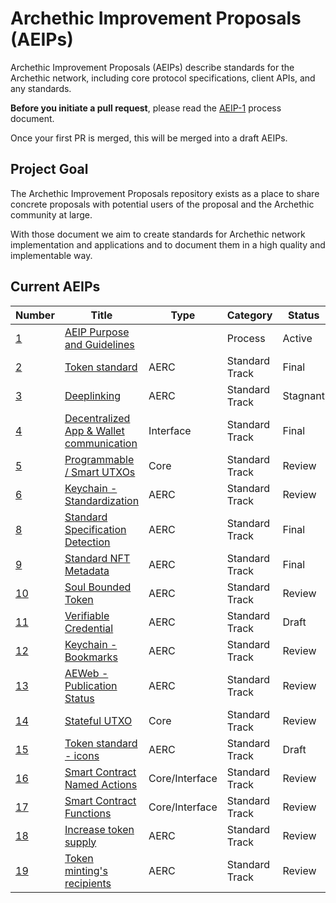 # Archethic Improvement Proposals (AEIPs)

Archethic Improvement Proposals (AEIPs) describe standards for the Archethic network, including core protocol specifications, client APIs, and any standards.

**Before you initiate a pull request**, please read the [AEIP-1](AEIP-1.md) process document.

Once your first PR is merged, this will be merged into a draft AEIPs.

## Project Goal

The Archethic Improvement Proposals repository exists as a place to share concrete proposals with potential users of the proposal and the Archethic community at large.

With those document we aim to create standards for Archethic network implementation and applications and to document them in a high quality and implementable way.

## Current AEIPs

| Number                                                                  | Title                                                                                                         | Type      | Category       | Status   |
| ----------------------------------------------------------------------- | ------------------------------------------------------------------------------------------------------------- | --------- | -------------- | -------- |
| [1](./AEIP-01.md)  | [AEIP Purpose and Guidelines](./AEIP-01.md)              |           | Process        | Active   |
| [2](./AEIP-02.md)  | [Token standard](./AEIP-02.md)                           | AERC      | Standard Track | Final    |
| [3](./AEIP-03.md)  | [Deeplinking](./AEIP-03.md)                              | AERC      | Standard Track | Stagnant |
| [4](./AEIP-04.md)  | [Decentralized App & Wallet communication](./AEIP-04.md) | Interface | Standard Track | Final    |
| [5](./AEIP-05.md)  | [Programmable / Smart UTXOs](./AEIP-05.md)               | Core      | Standard Track | Review   |
| [6](./AEIP-06.md)  | [Keychain - Standardization](./AEIP-06.md)               | AERC      | Standard Track | Review   |
| [8](./AEIP-08.md)  | [Standard Specification Detection](./AEIP-08.md)         | AERC      | Standard Track | Final    |
| [9](./AEIP-09.md)  | [Standard NFT Metadata](./AEIP-09.md)                    | AERC      | Standard Track | Final    |
| [10](./AEIP-10.md) | [Soul Bounded Token](./AEIP-10.md)                       | AERC      | Standard Track | Review   |
| [11](./AEIP-11.md) | [Verifiable Credential](./AEIP-11.md)                    | AERC      | Standard Track | Draft    |
| [12](./AEIP-12.md) | [Keychain - Bookmarks](./AEIP-12.md)                     | AERC      | Standard Track | Review   |
| [13](./AEIP-13.md) | [AEWeb - Publication Status](./AEIP-13.md)               | AERC      | Standard Track | Review   |
| [14](./AEIP-14.md) | [Stateful UTXO](./AEIP-14.md)                            | Core      | Standard Track | Review   |
| [15](./AEIP-15.md) | [Token standard - icons](./AEIP-15.md)                   | AERC      | Standard Track | Draft    |
| [16](./AEIP-16.md) | [Smart Contract Named Actions](./AEIP-16.md)                   | Core/Interface      | Standard Track | Review    |
| [17](./AEIP-17.md) | [Smart Contract Functions](./AEIP-17.md)                   | Core/Interface      | Standard Track | Review    |
| [18](./AEIP-18.md) | [Increase token supply](./AEIP-18.md)                   | AERC      | Standard Track | Review    |
| [19](./AEIP-19.md) | [Token minting's recipients](./AEIP-19)                   | AERC      | Standard Track | Review    |
